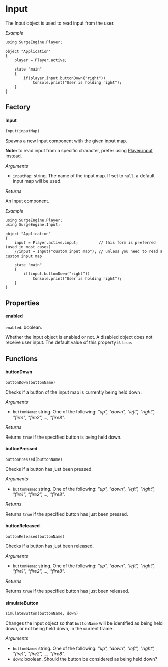 Input
=====

The Input object is used to read input from the user.

*Example*
```
using SurgeEngine.Player;

object "Application"
{
    player = Player.active;

    state "main"
    {
        if(player.input.buttonDown("right"))
            Console.print("User is holding right");
    }
}
```

Factory
-------

#### Input

`Input(inputMap)`

Spawns a new Input component with the given input map.

**Note:** to read input from a specific character, prefer using [Player.input](/engine/player#input) instead.

*Arguments*

* `inputMap`: string. The name of the input map. If set to `null`, a default input map will be used.

*Returns*

An Input component.

*Example*
```
using SurgeEngine.Player;
using SurgeEngine.Input;

object "Application"
{
    input = Player.active.input;         // this form is preferred (used in most cases)
    //input = Input("custom input map"); // unless you need to read a custom input map

    state "main"
    {
        if(input.buttonDown("right"))
            Console.print("User is holding right");
    }
}
```

Properties
----------

#### enabled

`enabled`: boolean.

Whether the input object is enabled or not. A disabled object does not receive user input. The default value of this property is `true`.


Functions
---------

#### buttonDown

`buttonDown(buttonName)`

Checks if a button of the input map is currently being held down.

*Arguments*

* `buttonName`: string. One of the following: *"up", "down", "left", "right", "fire1", "fire2", ..., "fire8"*.

*Returns*

Returns `true` if the specified button is being held down.

#### buttonPressed

`buttonPressed(buttonName)`

Checks if a button has just been pressed.

*Arguments*

* `buttonName`: string. One of the following: *"up", "down", "left", "right", "fire1", "fire2", ..., "fire8"*.

*Returns*

Returns `true` if the specified button has just been pressed.

#### buttonReleased

`buttonReleased(buttonName)`

Checks if a button has just been released.

*Arguments*

* `buttonName`: string. One of the following: *"up", "down", "left", "right", "fire1", "fire2", ..., "fire8"*.

*Returns*

Returns `true` if the specified button has just been released.

#### simulateButton

`simulateButton(buttonName, down)`

Changes the input object so that `buttonName` will be identified as being held down, or not being held down, in the current frame.

*Arguments*

* `buttonName`: string. One of the following: *"up", "down", "left", "right", "fire1", "fire2", ..., "fire8"*.
* `down`: boolean. Should the button be considered as being held down?
